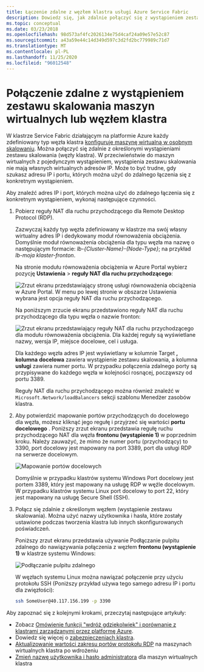 ```yaml
---
title: Łączenie zdalne z węzłem klastra usługi Azure Service Fabric
description: Dowiedz się, jak zdalnie połączyć się z wystąpieniem zestawu skalowania (Service Fabric węźle klastra).
ms.topic: conceptual
ms.date: 03/23/2018
ms.openlocfilehash: 98d573af4fc2026134e75d4caf24a09e57e52c87
ms.sourcegitcommit: a43a59e44c14d349d597c3d2fd2bc779989c71d7
ms.translationtype: MT
ms.contentlocale: pl-PL
ms.lasthandoff: 11/25/2020
ms.locfileid: "96012548"
---
```

# <a name="remote-connect-to-a-virtual-machine-scale-set-instance-or-a-cluster-node"></a>Połączenie zdalne z wystąpieniem zestawu skalowania maszyn wirtualnych lub węzłem klastra
W klastrze Service Fabric działającym na platformie Azure każdy zdefiniowany typ węzła klastra [konfiguruje maszynę wirtualną w osobnym skalowaniu](service-fabric-cluster-nodetypes.md).  Można połączyć się zdalnie z określonymi wystąpieniami zestawu skalowania (węzły klastra).  W przeciwieństwie do maszyn wirtualnych z pojedynczym wystąpieniem, wystąpienia zestawu skalowania nie mają własnych wirtualnych adresów IP. Może to być trudne, gdy szukasz adresu IP i portu, których można użyć do zdalnego łączenia się z konkretnym wystąpieniem.

Aby znaleźć adres IP i port, których można użyć do zdalnego łączenia się z konkretnym wystąpieniem, wykonaj następujące czynności.

1. Pobierz reguły NAT dla ruchu przychodzącego dla Remote Desktop Protocol (RDP).

    Zazwyczaj każdy typ węzła zdefiniowany w klastrze ma swój własny wirtualny adres IP i dedykowany moduł równoważenia obciążenia. Domyślnie moduł równoważenia obciążenia dla typu węzła ma nazwę o następującym formacie: *lb-{Cluster-Name}-{Node-Type}*; na przykład *lb-moja klaster-fronton*. 
    
    Na stronie modułu równoważenia obciążenia w Azure Portal wybierz pozycję **Ustawienia**  >  **reguły NAT dla ruchu przychodzącego**: 

    ![Zrzut ekranu przedstawiający stronę usługi równoważenia obciążenia w Azure Portal. W menu po lewej stronie w obszarze Ustawienia wybrana jest opcja reguły NAT dla ruchu przychodzącego.](./media/service-fabric-cluster-remote-connect-to-azure-cluster-node/lb-window.png)

    Na poniższym zrzucie ekranu przedstawiono reguły NAT dla ruchu przychodzącego dla typu węzła o nazwie fronton: 

    ![Zrzut ekranu przedstawiający reguły NAT dla ruchu przychodzącego dla modułu równoważenia obciążenia. Dla każdej reguły są wyświetlane nazwy, wersja IP, miejsce docelowe, cel i usługa.](./media/service-fabric-cluster-remote-connect-to-azure-cluster-node/nat-rules.png)

    Dla każdego węzła adres IP jest wyświetlany w kolumnie Target **, kolumna** **docelowa** zawiera wystąpienie zestawu skalowania, a kolumna **usługi** zawiera numer portu. W przypadku połączenia zdalnego porty są przypisywane do każdego węzła w kolejności rosnącej, począwszy od portu 3389.

    Reguły NAT dla ruchu przychodzącego można również znaleźć w `Microsoft.Network/loadBalancers` sekcji szablonu Menedżer zasobów klastra.
    
2. Aby potwierdzić mapowanie portów przychodzących do docelowego dla węzła, możesz kliknąć jego regułę i przyjrzeć się wartości **portu docelowego** . Poniższy zrzut ekranu przedstawia regułę ruchu przychodzącego NAT dla węzła **frontonu (wystąpienie 1)** w poprzednim kroku. Należy zauważyć, że mimo że numer portu (przychodzący) to 3390, port docelowy jest mapowany na port 3389, port dla usługi RDP na serwerze docelowym.  

    ![Mapowanie portów docelowych](./media/service-fabric-cluster-remote-connect-to-azure-cluster-node/port-mapping.png)

    Domyślnie w przypadku klastrów systemu Windows Port docelowy jest portem 3389, który jest mapowany na usługę RDP w węźle docelowym. W przypadku klastrów systemu Linux port docelowy to port 22, który jest mapowany na usługę Secure Shell (SSH).

3. Połącz się zdalnie z określonym węzłem (wystąpienie zestawu skalowania). Można użyć nazwy użytkownika i hasła, które zostały ustawione podczas tworzenia klastra lub innych skonfigurowanych poświadczeń. 

    Poniższy zrzut ekranu przedstawia używanie Podłączanie pulpitu zdalnego do nawiązywania połączenia z węzłem **frontonu (wystąpienie 1)** w klastrze systemu Windows:
    
    ![Podłączanie pulpitu zdalnego](./media/service-fabric-cluster-remote-connect-to-azure-cluster-node/rdp-connect.png)

    W węzłach systemu Linux można nawiązać połączenie przy użyciu protokołu SSH (Poniższy przykład używa tego samego adresu IP i portu dla zwięzłości):

    ``` bash
    ssh SomeUser@40.117.156.199 -p 3390
    ```


Aby zapoznać się z kolejnymi krokami, przeczytaj następujące artykuły:
* Zobacz [Omówienie funkcji "wdróż gdziekolwiek" i porównanie z klastrami zarządzanymi przez platformę Azure](service-fabric-deploy-anywhere.md).
* Dowiedz się więcej o [zabezpieczeniach klastra](service-fabric-cluster-security.md).
* [Aktualizowanie wartości zakresu portów protokołu RDP](./scripts/service-fabric-powershell-change-rdp-port-range.md) na maszynach wirtualnych klastra po wdrożeniu
* [Zmień nazwę użytkownika i hasło administratora](./scripts/service-fabric-powershell-change-rdp-user-and-pw.md) dla maszyn wirtualnych klastra

